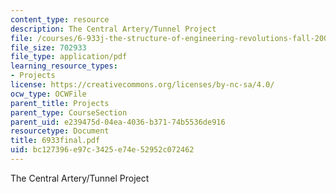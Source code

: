 ```yaml
---
content_type: resource
description: The Central Artery/Tunnel Project
file: /courses/6-933j-the-structure-of-engineering-revolutions-fall-2001/bc127396e97c3425e74e52952c072462_6933final.pdf
file_size: 702933
file_type: application/pdf
learning_resource_types:
- Projects
license: https://creativecommons.org/licenses/by-nc-sa/4.0/
ocw_type: OCWFile
parent_title: Projects
parent_type: CourseSection
parent_uid: e239475d-04ea-4036-b371-74b5536de916
resourcetype: Document
title: 6933final.pdf
uid: bc127396-e97c-3425-e74e-52952c072462
---
```

The Central Artery/Tunnel Project